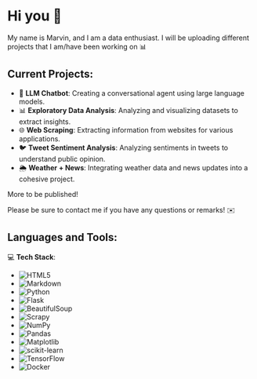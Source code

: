 # Hi you 👋

My name is Marvin, and I am a data enthusiast. I will be uploading different projects that I am/have been working on 📊

## Current Projects:

- 🤖 **LLM Chatbot**: Creating a conversational agent using large language models.
- 📊 **Exploratory Data Analysis**: Analyzing and visualizing datasets to extract insights.
- 🌐 **Web Scraping**: Extracting information from websites for various applications.
- 🐦 **Tweet Sentiment Analysis**: Analyzing sentiments in tweets to understand public opinion.
- 🌦️ **Weather + News**: Integrating weather data and news updates into a cohesive project.

More to be published!

Please be sure to contact me if you have any questions or remarks! ✉️

## Languages and Tools:

💻 **Tech Stack**:
- ![HTML5](https://img.shields.io/badge/HTML5-%23E34F26.svg?&style=for-the-badge&logo=html5&logoColor=white)
- ![Markdown](https://img.shields.io/badge/Markdown-%23121011.svg?&style=for-the-badge&logo=markdown&logoColor=white)
- ![Python](https://img.shields.io/badge/Python-%233b77e5.svg?&style=for-the-badge&logo=python&logoColor=white)
- ![Flask](https://img.shields.io/badge/Flask-%000000.svg?&style=for-the-badge&logo=flask&logoColor=white)
- ![BeautifulSoup](https://img.shields.io/badge/BeautifulSoup-%234B8BBE.svg?&style=for-the-badge&logo=python&logoColor=white)
- ![Scrapy](https://img.shields.io/badge/Scrapy-%2338A8A2.svg?&style=for-the-badge&logo=scrapy&logoColor=white)
- ![NumPy](https://img.shields.io/badge/NumPy-%234F5D95.svg?&style=for-the-badge&logo=numpy&logoColor=white)
- ![Pandas](https://img.shields.io/badge/Pandas-%23150c6c.svg?&style=for-the-badge&logo=pandas&logoColor=white)
- ![Matplotlib](https://img.shields.io/badge/Matplotlib-%23000000.svg?&style=for-the-badge&logo=matplotlib&logoColor=white)
- ![scikit-learn](https://img.shields.io/badge/scikit--learn-%23F7931E.svg?&style=for-the-badge&logo=scikit-learn&logoColor=white)
- ![TensorFlow](https://img.shields.io/badge/TensorFlow-%23FF6F00.svg?&style=for-the-badge&logo=tensorflow&logoColor=white)
- ![Docker](https://img.shields.io/badge/Docker-%230db7ed.svg?&style=for-the-badge&logo=docker&logoColor=white)
